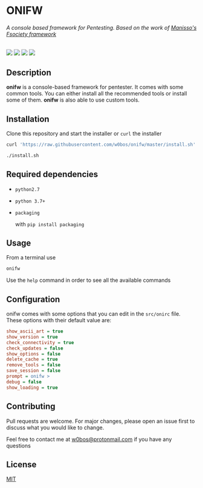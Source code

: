 # **ONIFW**

###### *A console based framework for Pentesting. Based on the work of [Manisso's Fsociety framework](https://github.com/Manisso/fsociety)*

![](https://img.shields.io/badge/License-MIT-blue.svg?longCache=true&style=popout-square)
![](https://img.shields.io/badge/Tested_On-Linux-orange.svg?longCache=true&style=popout-square)
![](https://img.shields.io/badge/Version-1.12.3-dark_green.svg?longCache=true&style=popout-square)
![](https://img.shields.io/badge/Python-3-purple.svg?longCache=true&style=popout-square)

## Description
**onifw** is a console-based framework for pentester. It comes with some common tools. You can either install all the recommended tools or install some of them. **onifw** is also able to use custom tools.

## Installation

Clone this repository and start the installer or `curl` the installer

```bash
curl 'https://raw.githubusercontent.com/w0bos/onifw/master/install.sh' > install.sh

./install.sh
```


## Required dependencies

- `python2.7`

- `python 3.7+`

- `packaging`
    
    with ```pip install packaging```


## Usage

From a terminal use 
```bash 
onifw
```

Use the `help` command in order to see all the available commands

## Configuration
onifw comes with some options that you can edit in the `src/onirc` file. These options with their default value are:
```ini
show_ascii_art = true
show_version = true
check_connectivity = true
check_updates = false
show_options = false
delete_cache = true
remove_tools = false
save_session = false
prompt = onifw >
debug = false
show_loading = true
```


## Contributing
Pull requests are welcome. For major changes, please open an issue first to discuss what you would like to change.

Feel free to contact me at w0bos@protonmail.com if you have any questions

## License
[MIT](https://choosealicense.com/licenses/mit/)
